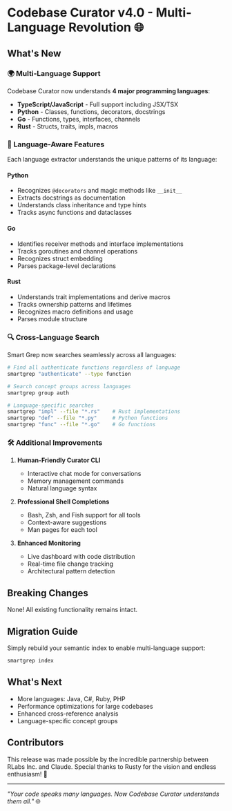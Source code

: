 # Codebase Curator v4.0 - Multi-Language Revolution 🌐

## What's New

### 🌍 Multi-Language Support

Codebase Curator now understands **4 major programming languages**:

- **TypeScript/JavaScript** - Full support including JSX/TSX
- **Python** - Classes, functions, decorators, docstrings  
- **Go** - Functions, types, interfaces, channels
- **Rust** - Structs, traits, impls, macros

### 🎯 Language-Aware Features

Each language extractor understands the unique patterns of its language:

#### Python
- Recognizes `@decorators` and magic methods like `__init__`
- Extracts docstrings as documentation
- Understands class inheritance and type hints
- Tracks async functions and dataclasses

#### Go
- Identifies receiver methods and interface implementations
- Tracks goroutines and channel operations
- Recognizes struct embedding
- Parses package-level declarations

#### Rust
- Understands trait implementations and derive macros
- Tracks ownership patterns and lifetimes
- Recognizes macro definitions and usage
- Parses module structure

### 🔍 Cross-Language Search

Smart Grep now searches seamlessly across all languages:

```bash
# Find all authenticate functions regardless of language
smartgrep "authenticate" --type function

# Search concept groups across languages
smartgrep group auth

# Language-specific searches
smartgrep "impl" --file "*.rs"    # Rust implementations
smartgrep "def" --file "*.py"     # Python functions
smartgrep "func" --file "*.go"    # Go functions
```

### 🛠️ Additional Improvements

1. **Human-Friendly Curator CLI**
   - Interactive chat mode for conversations
   - Memory management commands
   - Natural language syntax

2. **Professional Shell Completions**
   - Bash, Zsh, and Fish support for all tools
   - Context-aware suggestions
   - Man pages for each tool

3. **Enhanced Monitoring**
   - Live dashboard with code distribution
   - Real-time file change tracking
   - Architectural pattern detection

## Breaking Changes

None! All existing functionality remains intact.

## Migration Guide

Simply rebuild your semantic index to enable multi-language support:

```bash
smartgrep index
```

## What's Next

- More languages: Java, C#, Ruby, PHP
- Performance optimizations for large codebases
- Enhanced cross-reference analysis
- Language-specific concept groups

## Contributors

This release was made possible by the incredible partnership between RLabs Inc. and Claude. Special thanks to Rusty for the vision and endless enthusiasm! 🎉

---

_"Your code speaks many languages. Now Codebase Curator understands them all."_ 🌐